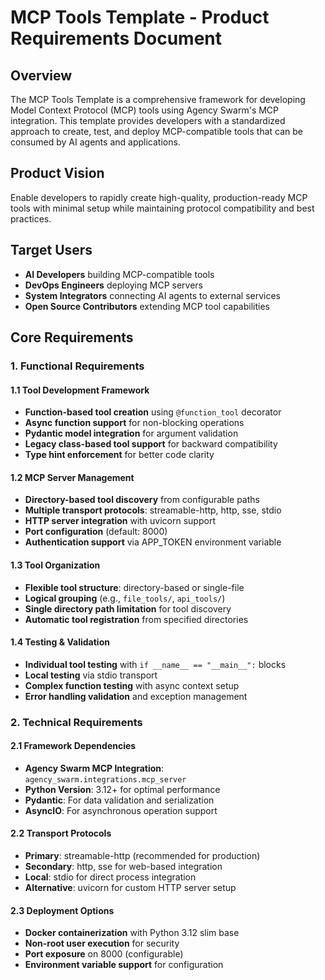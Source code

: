 # MCP Tools Template - Product Requirements Document

## Overview

The MCP Tools Template is a comprehensive framework for developing Model Context Protocol (MCP) tools using Agency Swarm's MCP integration. This template provides developers with a standardized approach to create, test, and deploy MCP-compatible tools that can be consumed by AI agents and applications.

## Product Vision

Enable developers to rapidly create high-quality, production-ready MCP tools with minimal setup while maintaining protocol compatibility and best practices.

## Target Users

- **AI Developers** building MCP-compatible tools
- **DevOps Engineers** deploying MCP servers
- **System Integrators** connecting AI agents to external services
- **Open Source Contributors** extending MCP tool capabilities

## Core Requirements

### 1. Functional Requirements

#### 1.1 Tool Development Framework
- **Function-based tool creation** using `@function_tool` decorator
- **Async function support** for non-blocking operations
- **Pydantic model integration** for argument validation
- **Legacy class-based tool support** for backward compatibility
- **Type hint enforcement** for better code clarity

#### 1.2 MCP Server Management
- **Directory-based tool discovery** from configurable paths
- **Multiple transport protocols**: streamable-http, http, sse, stdio
- **HTTP server integration** with uvicorn support
- **Port configuration** (default: 8000)
- **Authentication support** via APP_TOKEN environment variable

#### 1.3 Tool Organization
- **Flexible tool structure**: directory-based or single-file
- **Logical grouping** (e.g., `file_tools/`, `api_tools/`)
- **Single directory path limitation** for tool discovery
- **Automatic tool registration** from specified directories

#### 1.4 Testing & Validation
- **Individual tool testing** with `if __name__ == "__main__":` blocks
- **Local testing** via stdio transport
- **Complex function testing** with async context setup
- **Error handling validation** and exception management

### 2. Technical Requirements

#### 2.1 Framework Dependencies
- **Agency Swarm MCP Integration**: `agency_swarm.integrations.mcp_server`
- **Python Version**: 3.12+ for optimal performance
- **Pydantic**: For data validation and serialization
- **AsyncIO**: For asynchronous operation support

#### 2.2 Transport Protocols
- **Primary**: streamable-http (recommended for production)
- **Secondary**: http, sse for web-based integration
- **Local**: stdio for direct process integration
- **Alternative**: uvicorn for custom HTTP server setup

#### 2.3 Deployment Options
- **Docker containerization** with Python 3.12 slim base
- **Non-root user execution** for security
- **Port exposure** on 8000 (configurable)
- **Environment variable support** for configuration
